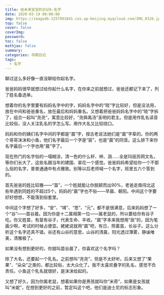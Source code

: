 ```yaml
---
title: 给未来宝宝的日记6-名字
date: 2020-03-19 08:00:00
img: https://imagedb-1257991841.cos.ap-beijing.myqcloud.com/IMG_0326.jpg
top: false
cover: false
coverImg: 
password: 
toc: false
mathjax: false
summary: 
categories: 孕期日记
tags:
  - 名字
---
```


聊过这么多好像一直没聊给你起名字。

爸爸妈妈很早就想过给你起什么名字，在你来之前就想过，爸爸还都记下来了，列了姓名备选单。

想着你的名字里要有妈妈名字中的字，妈妈名字中的“晓”字比较好，但是没法用，放在中间和爸爸重名，放在最后和妈妈重名。又想着把爸爸妈妈名字中的“晓”字拆了，组合一起叫“尧尧”，寓意比较好，“尧舜禹汤”圣明的君主。但是用作乳名读音比较俗，没人关注乳名的字怎么写。用作大名又比较绕口。

妈妈和你的姨们名字中间的字都是“晨”字，按古老说法她们是“晨”字辈的。你的两个哥哥沫沫和小鱼，他们名字最后一个字是“宸”，也是“晨”的同音。这么排下来你名字最后一个字也用“晨”字了。

现在热门的名字俗的一塌糊涂，清一色的什么轩、梓、涵……全是玛丽苏网文名，等你们长大了，这些名跟当年的建国、翠花一个感觉。爸爸妈妈希望给你一个不那么俗的名字，普普通通中有点雅致。别等以后老师喊一个名字，班里五六个答到的。

首先爸爸的姓比较雅——“苗”，一个姓就能让你脱颖而出90%，老爸走南闯北这些年遇到同姓的不超过5个。妈妈的“晨”字也不俗——早晨、朝阳。中间这个字要好好想想，不能落到俗套里。

中间这个字想了好多，“安”、“靖”、“思”、“元”，都不是很满意，后来妈妈想了一个“谷”——苗谷晨。因为你是十二属相第一位——属老鼠的，所以要给你有谷子吃。你又姓苗，有苗有谷子，代表生命、丰收。“晨”字本来我想用“辰”的，因为笔画少啊，考试的时候占便宜。姥姥说就用“晨”吧，有日，照着苗，长谷子。这么分析这个名字还真不错。谷还有山谷的意思，山谷的清晨，阳光透过薄雾，静谧唯美，清雅极了。

如果没有想到更好的，你就叫苗谷晨了，你喜欢这个名字吗？

除了大名，还要起一个乳名。之前想叫“尧尧”，但是不太好听。后来又想了“果果”、“朵朵”之类的，都比较俗，太大众化了。我不太喜欢叠字的乳名，感觉不负责任。小鱼这个乳名就很好，是沫沫给起的。

又想了好久，因为你属老鼠，想着如果你是男孩就叫你“米奇”，如果是女孩就叫“米妮”，在想到更好的之前，暂定叫这个吧，他们是迪士尼的标志形象。
